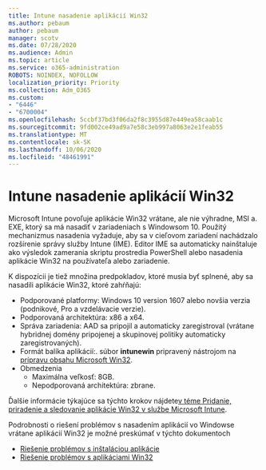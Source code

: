 ```yaml
---
title: Intune nasadenie aplikácií Win32
ms.author: pebaum
author: pebaum
manager: scotv
ms.date: 07/28/2020
ms.audience: Admin
ms.topic: article
ms.service: o365-administration
ROBOTS: NOINDEX, NOFOLLOW
localization_priority: Priority
ms.collection: Adm_O365
ms.custom:
- "6446"
- "6700004"
ms.openlocfilehash: 5ccbf37bd3f06da2f8c3955d87e449ea58caab1c
ms.sourcegitcommit: 9fd002ce49ad9a7e58c3eb997a8063e2e1feab55
ms.translationtype: MT
ms.contentlocale: sk-SK
ms.lasthandoff: 10/06/2020
ms.locfileid: "48461991"
---
```

# <a name="intune-win32-app-deployment"></a>Intune nasadenie aplikácií Win32

Microsoft Intune povoľuje aplikácie Win32 vrátane, ale nie výhradne, MSI a. EXE, ktorý sa má nasadiť v zariadeniach s Windowsom 10. Použitý mechanizmus nasadenia vyžaduje, aby sa v cieľovom zariadení nachádzalo rozšírenie správy služby Intune (IME). Editor IME sa automaticky nainštaluje ako výsledok zamerania skriptu prostredia PowerShell alebo nasadenia aplikácie Win32 na používateľa alebo zariadenie.

K dispozícii je tiež množina predpokladov, ktoré musia byť splnené, aby sa nasadili aplikácie Win32, ktoré zahŕňajú:

- Podporované platformy: Windows 10 version 1607 alebo novšia verzia (podnikové, Pro a vzdelávacie verzie).
- Podporovaná architektúra: x86 a x64.
- Správa zariadenia: AAD sa pripojil a automaticky zaregistroval (vrátane hybridnej domény pripojenej a skupinovej politiky automaticky zaregistrovaných).
- Formát balíka aplikácií:. súbor **intunewin**  pripravený nástrojom na [prípravu obsahu Microsoft Win32](https://docs.microsoft.com/mem/intune/apps/apps-win32-prepare).
- Obmedzenia
    - Maximálna veľkosť: 8GB.
    - Nepodporovaná architektúra: zbrane.

Ďalšie informácie týkajúce sa týchto krokov nájdete[v téme Pridanie, priradenie a sledovanie aplikácie Win32 v službe Microsoft Intune](https://docs.microsoft.com/mem/intune/apps/apps-win32-add).

Podrobnosti o riešení problémov s nasadením aplikácií vo Windowse vrátane aplikácií Win32 je možné preskúmať v týchto dokumentoch

- [Riešenie problémov s inštaláciou aplikácie](https://docs.microsoft.com/mem/intune/apps/troubleshoot-app-install)  
- [Riešenie problémov s aplikáciami Win32](https://docs.microsoft.com/mem/intune/apps/apps-win32-troubleshoot)